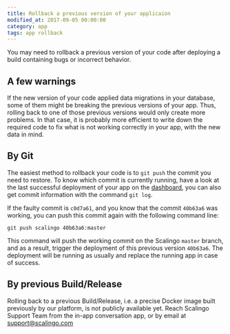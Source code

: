 ```yaml
---
title: Rollback a previous version of your applicaion
modified_at: 2017-09-05 00:00:00
category: app
tags: app rollback
---
```


You may need to rollback a previous version of your code after deploying a
build containing bugs or incorrect behavior.

## A few warnings

If the new version of your code applied data migrations in your
database, some of them might be breaking the previous versions of your app.
Thus, rolling back to one of those previous versions would only create more
problems. In that case, it is probably more efficient to write down the required
code to fix what is not working correctly in your app, with the new data in
mind.

## By Git

The easiest method to rollback your code is to `git push` the commit you need to restore.
To know which commit is currently running, have a look at the last successful
deployment of your app on the [dashboard](https://my.scalingo.com), you can also get
commit information with the command `git log`.

If the faulty commit is `c0d7a61`, and you know that the commit `40b63a6` was working,
you can push this commit again with the following command line:

```
git push scalingo 40b63a6:master
```

This command will push the working commit on the Scalingo `master` branch, and as a result,
trigger the deployment of this previous version `40b63a6`. The deployment will be running
as usually and replace the running app in case of success.

## By previous Build/Release

Rolling back to a previous Build/Release, i.e. a precise Docker image built
previously by our platform, is not publicly available yet. Reach Scalingo
Support Team from the in-app conversation app, or by email at
[support@scalingo.com](mailto:support@scalingo.com)
